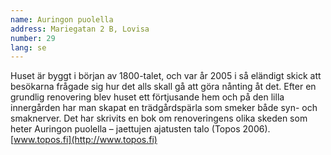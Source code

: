```yaml
---
name: Auringon puolella
address: Mariegatan 2 B, Lovisa
number: 29
lang: se
---
```

Huset är byggt i början av 1800-talet, och var år 2005 i så eländigt skick att besökarna frågade sig hur det alls skall gå att göra nånting åt det. Efter en grundlig renovering blev huset ett förtjusande hem och på den lilla innergården har man skapat en trädgårdspärla som smeker både syn- och smaknerver.  Det har skrivits en bok om renoveringens olika skeden som heter Auringon puolella – jaettujen ajatusten talo (Topos 2006). [www.topos.fi](http://www.topos.fi)